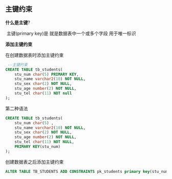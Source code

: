 ## 主键约束

**什么是主键**?

​	主键(primary key)是 就是数据表中一个或多个字段 用于唯一标识

**添加主键约束**

在创建数据表时添加主键约束

```sql
 --主键约束
CREATE TABLE tb_students(
	stu_num char(5) PRIMARY KEY,
	stu_name varchar2(10) NOT NULL,
	stu_sex char(2) NOT NULL,
	stu_age number(2) NOT NULL,
	stu_tel char(11) NOT null
);
```

第二种语法

```sql
CREATE TABLE tb_students(
	stu_num char(5) ,
	stu_name varchar2(10) NOT NULL,
	stu_sex char(2) NOT NULL,
	stu_age number(2) NOT NULL,
	stu_tel char(11) NOT NULL,
	PRIMARY KEY(stu_num)
);
```

创建数据表之后添加主键约束

```sql
ALTER TABLE TB_STUDENTS ADD CONSTRAINTS pk_students primary key(stu_num);
```

